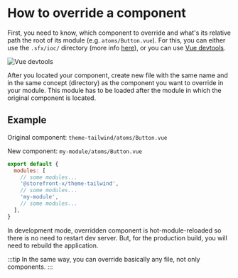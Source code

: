 # How to override a component

First, you need to know, which component to override and what's its relative path the root of its module (e.g. `atoms/Button.vue`). For this, you can either use the `.sfx/ioc/` directory (more info [here](/essentials/sfx)), or you can use [Vue devtools](https://devtools.vuejs.org).

![Vue devtools](/assets/images/vue-devtools.png)

After you located your component, create new file with the same name and in the same concept (directory) as the component you want to override in your module. This module has to be loaded after the module in which the original component is located.

## Example

Original component: `theme-tailwind/atoms/Button.vue`

New component: `my-module/atoms/Button.vue`

```javascript
export default {
  modules: [
    // some modules...
    '@storefront-x/theme-tailwind',
    // some modules...
    'my-module',
    // some modules...
  ],
}
```

In development mode, overridden component is hot-module-reloaded so there is no need to restart dev server. But, for the production build, you will need to rebuild the application.

:::tip
In the same way, you can override basically any file, not only components.
:::
